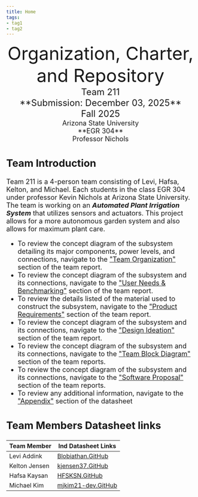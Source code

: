 ```yaml
---
title: Home
tags:
- tag1
- tag2
---
```

<center>
<font size="8">Organization, Charter, and Repository<br>
<font size="5">Team 211<br>
**Submission: December 03, 2025**<br>
Fall 2025<br>
<font size="4">Arizona State University<br>
**EGR 304**<br>
Professor Nichols<br>
  

</center>

## Team Introduction
Team 211 is a 4-person team consisting of Levi, Hafsa, Kelton, and Michael. Each students in the class EGR 304 under professor Kevin Nichols at Arizona State University. The team is working on an **_Automated Plant Irrigation System_** that utilizes sensors and actuators. This project allows for a more autonomous garden system and also allows for maximum plant care.
 
* To review the concept diagram of the subsystem detailing its major components, power levels, and connections, navigate to the ["Team Organization"](https://egr304-2025-f-211.github.io/02-Team-Organization/) section of the team report.
* To review the concept diagram of the subsystem and its connections, navigate to the ["User Needs & Benchmarking"](https://egr304-2025-f-211.github.io/03-User-Needs-and%20Benchmarking/) section of the team report.
* To review the details listed of the material used to construct the subsystem, navigate to the ["Product Requirements"](https://egr304-2025-f-211.github.io/04-Product-Requirements/) section of the team report.
* To review the concept diagram of the subsystem and its connections, navigate to the ["Design Ideation"](https://egr304-2025-f-211.github.io/05-design-ideation/) section of the team report.
* To review the concept diagram of the subsystem and its connections, navigate to the ["Team Block Diagram"](https://egr304-2025-f-211.github.io/06-Team-block-diagram/) section of the team reports.
* To review the concept diagram of the subsystem and its connections, navigate to the ["Software Proposal"](https://egr304-2025-f-211.github.io/07-Software%20Proposal/) section of the team reports.
* To review any additional information, navigate to the ["Appendix"](https://egr304-2025-f-211.github.io/Appendix/) section of the datasheet

## Team Members Datasheet links

| **Team Member**        |**Ind Datasheet Links** |
| ---------------------- | -----------------------|
| Levi Addink                | [Blobiathan.GitHub](https://blobiathan.github.io/) |
| Kelton Jensen              | [kjensen37.GitHub](https://kjensen37.github.io/EGR304DataSheetKeltonJensen.github.io/) |
| Hafsa Kaysan               | [HFSKSN.GitHub](https://hfsksn.github.io/) |
| Michael Kim                | [mjkim21-dev.GitHub](https://mjkim21-dev.github.io/) |
